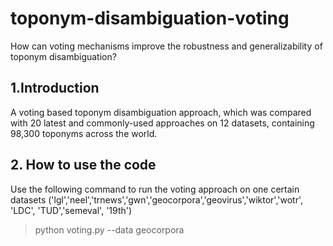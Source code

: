 # toponym-disambiguation-voting
How can voting mechanisms improve the robustness and generalizability of toponym disambiguation?

## 1.Introduction
A voting based toponym disambiguation approach, which was compared with 20 latest and commonly-used approaches on 12 datasets, containing 98,300 toponyms across the world.

## 2. How to use the code
Use the following command to run the voting approach on one certain datasets ('lgl','neel','trnews','gwn','geocorpora','geovirus','wiktor','wotr', 'LDC', 'TUD','semeval', '19th')
> python voting.py --data geocorpora
